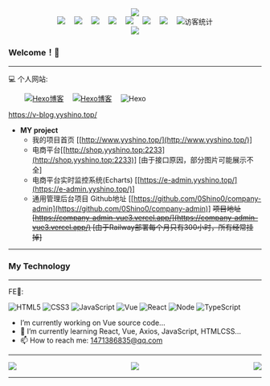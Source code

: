 
<!-- 敲代码的图片 -->
<div align="center" ><img order-radius="100px" src="https://shinoimg.yyshino.top/img/202210151659756.gif"/></div>

<!-- 个人资料徽标 -->
<div align="center">
  <a href="https://sunguoqi.com/"><img src="https://img.shields.io/badge/website-%E4%B8%AA%E4%BA%BA%E7%BD%91%E7%AB%99-blue"></a>&emsp;
  <a href="https://twitter.com/sun0225SUN/"><img src="https://img.shields.io/badge/twitter-%E6%8E%A8%E7%89%B9-blue"></a>&emsp;
  <a href="https://www.facebook.com/profile.php?id=100070064104265/"><img src="https://img.shields.io/badge/facebook-%E8%84%B8%E4%B9%A6-003472"></a>&emsp;
  <a href="https://www.youtube.com/channel/UC4nDk0V8I1c6m3CIo0F2LIQ"><img src="https://img.shields.io/badge/youtube-%E6%B2%B9%E7%AE%A1-c32136"></a>&emsp;
  <a href="https://blog.csdn.net/weixin_50915462/"><img src="https://img.shields.io/badge/CSDN-%E5%8D%9A%E5%AE%A2-c32136"></a>&emsp;
  <a href="https://space.bilibili.com/448488855/"><img src="https://img.shields.io/badge/bilibili-B%E7%AB%99-ff69b4"></a>&emsp;
  <a href="https://www.zhihu.com/people/yyshino"><img src="https://img.shields.io/badge/zhihu-%E7%9F%A5%E4%B9%8E-blue"></a>&emsp;
<!-- 访客数统计徽标 -->
  <img src="https://visitor-badge.glitch.me/badge?page_id=0Shino0" alt="访客统计" /></div>

<!-- 贪吃蛇代码贡献图 -->
<div align="center"><img src="https://cdn.jsdelivr.net/gh/sun0225SUN/sun0225SUN/contribution-snake/github-contribution-grid-snake.svg" /></div>

### Welcome！👋 

---
:computer: 个人网站:

&emsp;&emsp; 
<a href="https://sunguoqi.com/"><img src="https://img.shields.io/badge/-%E6%88%91%E7%9A%84Hexo%E5%8D%9A%E5%AE%A2-3CD6B4?style=flat-square&logo=hexo" alt="Hexo博客"></a>&emsp;
<a href="https://sunguoqi.com/"><img src="https://img.shields.io/badge/-Vuepress博客-3CD6B4?style=flat-square&logo=vue" alt="Hexo博客"></a>&emsp;
![Hexo](https://img.shields.io/badge/-%E6%88%91%E7%9A%84Hexo%E5%8D%9A%E5%AE%A2-3CD6B4?style=flat-square&logo=vuepress)

https://v-blog.yyshino.top/
+ **MY project**  
  - 我的项目首页 [[http://www.yyshino.top/](http://www.yyshino.top/)]
  - 电商平台[[http://shop.yyshino.top:2233](http://shop.yyshino.top:2233)] [由于接口原因，部分图片可能展示不全]
  - 电商平台实时监控系统(Echarts) [[https://e-admin.yyshino.top/](https://e-admin.yyshino.top/)]
  - 通用管理后台项目 Github地址 [[https://github.com/0Shino0/company-admin](https://github.com/0Shino0/company-admin)] ~~项目地址[https://company-admin-vue3.vercel.app/](https://company-admin-vue3.vercel.app/) [由于Railway部署每个月只有300小时，所有经常挂掉]~~

---

### My Technology

---

FE🔭: 

![HTML5](https://img.shields.io/badge/-HTML5-E34F26?style=flat-square&logo=html5&logoColor=white)
![CSS3](https://img.shields.io/badge/-CSS3-1572B6?style=flat-square&logo=css3)
![JavaScript](https://img.shields.io/badge/-JavaScript-oringe?style=flat-square&logo=javascript)
![Vue](https://img.shields.io/badge/-Vue-4C6273?style=flat-square&logo=vue)
![React](https://img.shields.io/badge/-React-000000?style=flat-square&logo=react)
![Node](https://camo.githubusercontent.com/86242e6435f410013a7f934b899e012658f424ad6cde81d909210bb9b46113ca/68747470733a2f2f696d672e736869656c64732e696f2f62616467652f2d4e6f64656a732d63306562643f7374796c653d666c61742d737175617265266c6f676f3d4e6f64652e6a73)
![TypeScript](https://img.shields.io/badge/-TypeScript-130F0B?style=flat-square&logo=typescript&logoColor=007ACD)

- I’m currently working on Vue source code...
- 🌱 I’m currently learning React, Vue, Axios, JavaScript, HTMLCSS...
- 📫 How to reach me: 1471386835@qq.com

---

<img align="left" src="https://github-readme-stats.vercel.app/api?username=0shino0&bg_color=30,e96443,904e95&title_color=fff&text_color=fff">

<img align="right" src="https://github-readme-stats.vercel.app/api/top-langs/?username=0Shino0">

<div align="center"> <img src="https://activity-graph.herokuapp.com/graph?username=0Shino0&theme=xcode" /> </div>

---


<!--
**MysticalGuest/mysticalguest** is a ✨ _special_ ✨ repository 
because its `README.md` (this file) appears on your GitHub profile.

Here are some ideas to get you started:

- 🔭 I’m currently working on ...
- 🌱 I’m currently learning ...
- 👯 I’m looking to collaborate on ...
- 🤔 I’m looking for help with ...
- 💬 Ask me about ...
- 📫 How to reach me: ...
- 😄 Pronouns: ...
- ⚡ Fun fact: ...
-->
